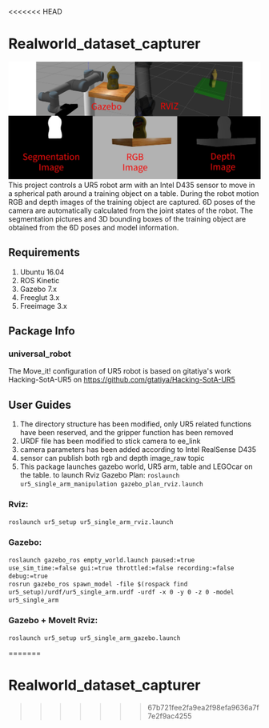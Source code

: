 <<<<<<< HEAD

# Realworld_dataset_capturer
![image](https://github.com/Chuanfang-Neptune/Realworld_dataset_capturer/blob/master/Intro.jpg)
    This project controls a UR5 robot arm with an Intel D435 sensor to move in a spherical path around a training object on a table.
    During the robot motion RGB and depth images of the training object are captured. 
    6D poses of the camera are automatically calculated from the joint states of the robot.
    The segmentation pictures and 3D bounding boxes of the training object are obtained from the 6D poses and model information.
## Requirements

1. Ubuntu 16.04
2. ROS Kinetic
3. Gazebo 7.x
4. Freeglut 3.x
5. Freeimage 3.x

## Package Info
### universal_robot
  
  The Move_it! configuration of UR5 robot is based on gitatiya's work Hacking-SotA-UR5 on https://github.com/gtatiya/Hacking-SotA-UR5
## User Guides
1. The directory structure has been modified, only UR5 related functions have been reserved, and the gripper function has been removed
2. URDF file has been modified to stick camera to ee_link
3. camera parameters has been added according to Intel RealSense D435
4. sensor can publish both rgb and depth image_raw topic
5. This package launches gazebo world, UR5 arm, table and LEGOcar on the table. 
to launch Rviz Gazebo Plan:
`roslaunch ur5_single_arm_manipulation gazebo_plan_rviz.launch`

### Rviz:
`roslaunch ur5_setup ur5_single_arm_rviz.launch`

### Gazebo:
```
roslaunch gazebo_ros empty_world.launch paused:=true use_sim_time:=false gui:=true throttled:=false recording:=false debug:=true
rosrun gazebo_ros spawn_model -file $(rospack find ur5_setup)/urdf/ur5_single_arm.urdf -urdf -x 0 -y 0 -z 0 -model ur5_single_arm
```

### Gazebo + MoveIt Rviz:
`roslaunch ur5_setup ur5_single_arm_gazebo.launch`


=======
# Realworld_dataset_capturer
>>>>>>> 67b721fee2fa9ea2f98efa9636a7f7e2f9ac4255
